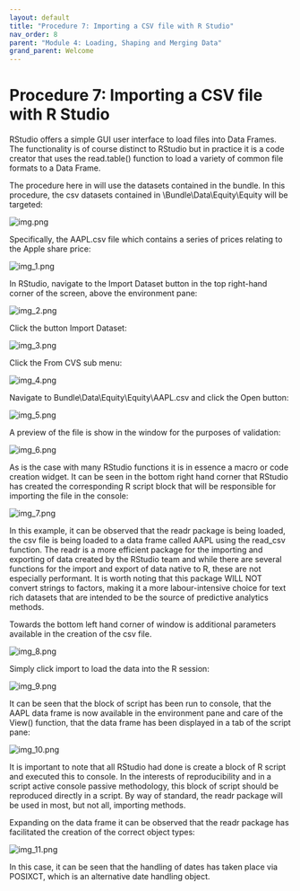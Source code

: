 ```yaml
---
layout: default
title: "Procedure 7: Importing a CSV file with R Studio"
nav_order: 8
parent: "Module 4: Loading, Shaping and Merging Data"
grand_parent: Welcome
---
```


# Procedure 7: Importing a CSV file with R Studio

RStudio offers a simple GUI user interface to load files into Data Frames.  The functionality is of course distinct to RStudio but in practice it is a code creator that uses the read.table() function to load a variety of common file formats to a Data Frame.

The procedure here in will use the datasets contained in the bundle.  In this procedure, the csv datasets contained in \Bundle\Data\Equity\Equity will be targeted:

![img.png](img.png)

Specifically, the AAPL.csv file which contains a series of prices relating to the Apple share price:

![img_1.png](img_1.png)

In RStudio, navigate to the Import Dataset button in the top right-hand corner of the screen, above the environment pane:

![img_2.png](img_2.png)

Click the button Import Dataset:

![img_3.png](img_3.png)

Click the From CVS sub menu:

![img_4.png](img_4.png)

Navigate to Bundle\Data\Equity\Equity\AAPL.csv and click the Open button:

![img_5.png](img_5.png)

A preview of the file is show in the window for the purposes of validation:

![img_6.png](img_6.png)

As is the case with many RStudio functions it is in essence a macro or code creation widget.  It can be seen in the bottom right hand corner that RStudio has created the corresponding R script block that will be responsible for importing the file in the console:

![img_7.png](img_7.png)

In this example, it can be observed that the readr package is being loaded, the csv file is being loaded to a data frame called AAPL using the read_csv function.  The readr is a more efficient package for the importing and exporting of data created by the RStudio team and while there are several functions for the import and export of data native to R, these are not especially performant.  It is worth noting that this package WILL NOT convert strings to factors, making it a more labour-intensive choice for text rich datasets that are intended to be the source of predictive analytics methods.

Towards the bottom left hand corner of window is additional parameters available in the creation of the csv file.

![img_8.png](img_8.png)

Simply click import to load the data into the R session:

![img_9.png](img_9.png)

It can be seen that the block of script has been run to console, that the AAPL data frame is now available in the environment pane and care of the View() function, that the data frame has been displayed in a tab of the script pane:

![img_10.png](img_10.png)

It is important to note that all RStudio had done is create a block of R script and executed this to console.  In the interests of reproducibility and in a script active console passive methodology, this block of script should be reproduced directly in a script.  By way of standard, the readr package will be used in most, but not all, importing methods.

Expanding on the data frame it can be observed that the readr package has facilitated the creation of the correct object types:

![img_11.png](img_11.png)

In this case, it can be seen that the handling of dates has taken place via POSIXCT, which is an alternative date handling object.